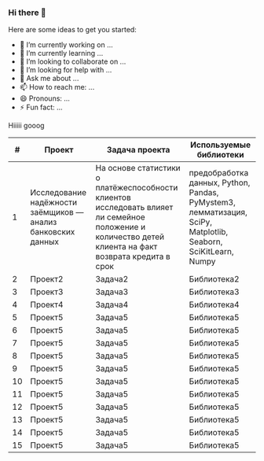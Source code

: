 ### Hi there 👋

<!--
**Grigorii-Glushak/Grigorii-Glushak** is a ✨ _special_ ✨ repository because its `README.md` (this file) appears on your GitHub profile.
-->
Here are some ideas to get you started:

- 🔭 I’m currently working on ...
- 🌱 I’m currently learning ...
- 👯 I’m looking to collaborate on ...
- 🤔 I’m looking for help with ...
- 💬 Ask me about ...
- 📫 How to reach me: ...
- 😄 Pronouns: ...
- ⚡ Fun fact: ...

Hiiiii gooog

| # | Проект | Задача проекта | Используемые библиотеки |
|-------|--------|----------------|------------------------|
| 1     | Исследование надёжности заёмщиков — анализ банковских данных| На основе статистики о платёжеспособности клиентов исследовать влияет ли семейное положение и количество детей клиента на факт возврата кредита в срок        | предобработка данных, Python, Pandas, PyMystem3, лемматизация, SciPy, Matplotlib, Seaborn, SciKitLearn, Numpy            |
| 2     | Проект2| Задача2        | Библиотека2            |
| 3     | Проект3| Задача3        | Библиотека3            |
| 4     | Проект4| Задача4        | Библиотека4            |
| 5     | Проект5| Задача5        | Библиотека5            |
| 6     | Проект5| Задача5        | Библиотека5            |
| 7     | Проект5| Задача5        | Библиотека5            |
| 8     | Проект5| Задача5        | Библиотека5            |
| 9     | Проект5| Задача5        | Библиотека5            |
| 10    | Проект5| Задача5        | Библиотека5            |
| 11    | Проект5| Задача5        | Библиотека5            |
| 12    | Проект5| Задача5        | Библиотека5            |
| 13    | Проект5| Задача5        | Библиотека5            |
| 14    | Проект5| Задача5        | Библиотека5            |
| 15    | Проект5| Задача5        | Библиотека5            |
